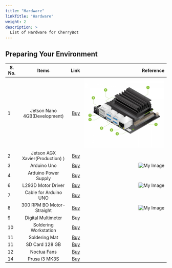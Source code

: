 ```yaml
---
title: "Hardware"
linkTitle: "Hardware"
weight: 2
description: >
  List of Hardware for CherryBot
---
```


## Preparing Your Environment

| S. No. |Items        |   Link        | Reference  |
| ------------- |:-------------:| -----:| -----:|
| 1 | Jetson Nano 4GB(Development)| [Buy](https://www.tannatechbiz.com/brand/nvidia/nvidia-development-board.html) | ![Image](jetsonnano1.png) |
| 2 | Jetson AGX Xavier(Production) ) | [Buy](https://www.tannatechbiz.com/brand/nvidia/nvidia-development-board.html) |  |
| 3 | Arduino Uno | [Buy](https://robu.in/product/original-arduino-uno-rev3/) | ![My Image](https://github.com/collabnix/cherrybot/blob/master/content/en/docs/Getting%20started/arduino.png)|
| 4 | Arduino Power Supply | [Buy](https://robu.in/product/orange-5v-3a-power-supply-adapter-charger-with-5-5mm-dc-plug/) | |
| 6 | L293D Motor Driver  | [Buy](https://robu.in/product/l298p-motor-driver-shield-for-arduino/) | ![My Image](https://github.com/collabnix/cherrybot/blob/master/content/en/docs/Getting%20started/MotorDriver.png) | 
| 7 | Cable for Arduino UNO | [Buy](https://robu.in/product/cable-for-arduino-uno-mega-usb-a-to-b-1m/) | | 
| 8 | 300 RPM BO Motor-Straight | [Buy](https://robu.in/product/300-rpm-bo-motor-straight/) | ![My Image](https://github.com/collabnix/cherrybot/blob/master/content/en/docs/Getting%20started/BOMotor.png)| 
| 9 | Digital Multimeter | [Buy](https://www.amazon.in/Fluke-106-Sized-Digital-Multimeter/) | | 
| 10 | Soldering Workstation | [Buy](https://sumitron.com/product/hakko-fx-801-soldering-station/) | |
| 11 | Soldering Mat | [Buy](https://www.amazon.in/Scout-Insulation-Silicone-Magnetic-Soldering/dp/B07W98FT6D/) | |
| 11 | SD Card 128 GB | [Buy](https://www.amazon.in/SanDisk-microSDXC-Memory-Adapter-SDSQUAR-128G-GN6MA/dp/B073JYC4XM/) | | 
| 12 | Noctua Fans | [Buy](https://www.primeabgb.com/online-price-reviews-india/nocuta-nf-a14-ippc-3000-pwm-140mm-pwm-aao-frame-technology-and-sso2-bearing-fan/) | | 13 | USB C Power Cable | [Buy]() | | 
| 14 | Prusa i3 MK3S | [Buy](https://shop.prusa3d.com/en/3d-printers/180-original-prusa-i3-mk3-kit.html) | | 


